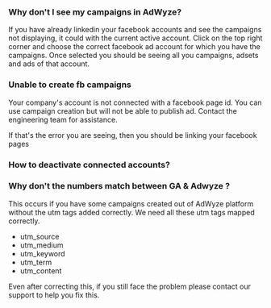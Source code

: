 ### Why don't I see my campaigns in AdWyze?

If you have already linkedin your facebook accounts and see the campaigns not displaying, it could with the current active account. Click on the top right corner and choose the correct facebook ad account for which you have the campaigns. Once selected you should be seeing all you campaigns, adsets and ads of that account.


### Unable to create fb campaigns

Your company's account is not connected with a facebook page id. You can use campaign creation but will not be able to publish ad. Contact the engineering team for assistance.

If that's the error you are seeing, then you should be linking your facebook pages


### How to deactivate connected accounts?


### Why don't the numbers match between GA & Adwyze ?
This occurs if you have some campaigns created out of AdWyze platform without the utm tags added correctly. 
We need all these utm tags mapped correctly.

 - utm_source
 - utm_medium
 - utm_keyword
 - utm_term
 - utm_content


Even after correcting this, if you still face the problem please contact our support to help you fix this.
